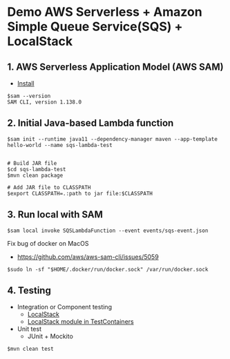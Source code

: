 # Demo AWS Serverless + Amazon Simple Queue Service(SQS) + LocalStack

## 1. AWS Serverless Application Model (AWS SAM)
* [Install](https://docs.aws.amazon.com/serverless-application-model/latest/developerguide/install-sam-cli.html)

```
$sam --version
SAM CLI, version 1.138.0
```

## 2. Initial Java-based Lambda function
```
$sam init --runtime java11 --dependency-manager maven --app-template hello-world --name sqs-lambda-test


# Build JAR file
$cd sqs-lambda-test
$mvn clean package

# Add JAR file to CLASSPATH
$export CLASSPATH=.:path to jar file:$CLASSPATH
```

## 3. Run local with SAM

```
$sam local invoke SQSLambdaFunction --event events/sqs-event.json
```

Fix bug of docker on MacOS
* https://github.com/aws/aws-sam-cli/issues/5059
```
$sudo ln -sf "$HOME/.docker/run/docker.sock" /var/run/docker.sock
```

## 4. Testing
* Integration or Component testing
  * [LocalStack](https://www.localstack.cloud/)
  * [LocalStack module in TestContainers](https://java.testcontainers.org/modules/localstack/)
* Unit test
  * JUnit + Mockito
    
```
$mvn clean test
```

